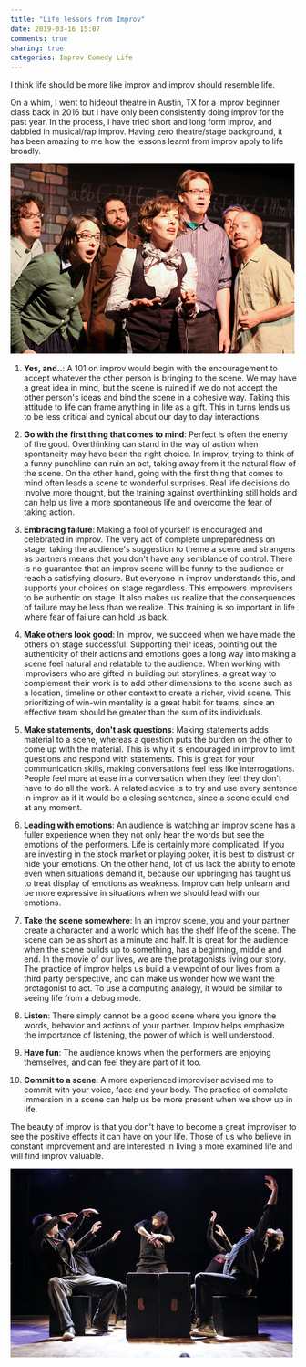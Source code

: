 ```yaml
---
title: "Life lessons from Improv"
date: 2019-03-16 15:07
comments: true
sharing: true
categories: Improv Comedy Life
---
```


I think life should be more like improv and improv should resemble life.

On a whim, I went to hideout theatre in Austin, TX for a improv beginner class back in 2016 but I have only been consistently doing improv for the past year. In the process, I have tried short and long form improv, and dabbled in musical/rap improv. Having zero theatre/stage background, it has been amazing to me how the lessons learnt from improv apply to life broadly.

![Improv](/assets/images/improv.jpg "Improv")

1. **Yes, and..**: A 101 on improv would begin with the encouragement to accept whatever the other person is bringing to the scene. We may have a great idea in mind, but the scene is ruined if we do not accept the other person's ideas and bind the scene in a cohesive way. Taking this attitude to life can frame anything in life as a gift. This in turns lends us to be less critical and cynical about our day to day interactions.


2. **Go with the first thing that comes to mind**: Perfect is often the enemy of the good. Overthinking can stand in the way of action when spontaneity may have been the right choice. In improv, trying to think of a funny punchline can ruin an act, taking away from it the natural flow of the scene. On the other hand, going with the first thing that comes to mind often leads a scene to wonderful surprises. Real life decisions do involve more thought, but the training against overthinking still holds and can help us live a more spontaneous life and overcome the fear of taking action.

3. **Embracing failure**: Making a fool of yourself is encouraged and celebrated in improv. The very act of complete unpreparedness on stage, taking the audience's suggestion to theme a scene and strangers as partners means that you don't have any semblance of control. There is no guarantee that an improv scene will be funny to the audience or reach a satisfying closure. But everyone in improv understands this, and supports your choices on stage regardless. This empowers improvisers to be authentic on stage. It also makes us realize that the consequences of failure may be less than we realize. This training is so important in life where fear of failure can hold us back.

4. **Make others look good**: In improv, we succeed when we have made the others on stage successful. Supporting their ideas, pointing out the authenticity of their actions and emotions goes a long way into making a scene feel natural and relatable to the audience. When working with improvisers who are gifted in building out storylines, a great way to complement their work is to add other dimensions to the scene such as a location, timeline or other context to create a richer, vivid scene. This prioritizing of win-win mentality is a great habit for teams, since an effective team should be greater than the sum of its individuals.

5. **Make statements, don't ask questions**: 
Making statements adds material to a scene, whereas a question puts the burden on the other to come up with the material. This is why it is encouraged in improv to limit questions and respond with statements. This is great for your communication skills, making conversations feel less like interrogations. People feel more at ease in a conversation when they feel they don't have to do all the work. A related advice is to try and use every sentence in improv as if it would be a closing sentence, since a scene could end at any moment. <!-- more -->

6. **Leading with emotions**: 
An audience is watching an improv scene has a fuller experience when they not only hear the words but see the emotions of the performers. Life is certainly more complicated. If you are investing in the stock market or playing poker, it is best to distrust or hide your emotions. On the other hand, lot of us lack the ability to emote even when situations demand it, because our upbringing has taught us to treat display of emotions as weakness. Improv can help unlearn and be more expressive in situations when we should lead with our emotions.

7. **Take the scene somewhere**: In an improv scene, you and your partner create a character and a world which has the shelf life of the scene. The scene can be as short as a minute and half. It is great for the audience when the scene builds up to something, has a beginning, middle and end. In the movie of our lives, we are the protagonists living our story. The practice of improv helps us build a viewpoint of our lives from a third party perspective, and can make us wonder how we want the protagonist to act. To use a computing analogy, it would be similar to seeing life from a debug mode.

8. **Listen**: There simply cannot be a good scene where you ignore the words, behavior and actions of your partner. Improv helps emphasize the importance of listening, the power of which is well understood.

9. **Have fun**: The audience knows when the performers are enjoying themselves, and can feel they are part of it too. 

10. **Commit to a scene**: A more experienced improviser advised me to commit with your voice, face and your body. The practice of complete immersion in a scene can help us be more present when we show up in life.

The beauty of improv is that you don't have to become a great improviser to see the positive effects it can have on your life. Those of us who believe in constant improvement and are interested in living a more examined life and will find improv valuable.

![Improv Last](/assets/images/improv2.jpg "Improv Last")
